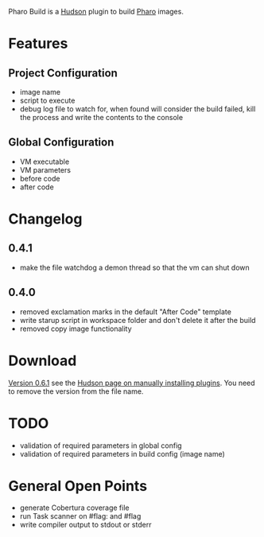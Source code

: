 Pharo Build is a [Hudson](http://www.hudson-ci.org/) plugin to build [Pharo](http://www.pharo-project.org) images.

# Features #
## Project Configuration ##
  * image name
  * script to execute
  * debug log file to watch for, when found will consider the build failed, kill the process and write the contents to the console
## Global Configuration ##
  * VM executable
  * VM parameters
  * before code
  * after code

# Changelog #

## 0.4.1 ##
  * make the file watchdog a demon thread so that the vm can shut down

## 0.4.0 ##
  * removed exclamation marks in the default "After Code" template
  * write starup script in workspace folder and don't delete it after the build
  * removed copy image functionality

# Download #
[Version 0.6.1](https://seaside.googlecode.com/svn/repo/st/seaside/pharo-build/0.6.1/pharo-build-0.6.1.hpi) see the [Hudson page on manually installing plugins](http://wiki.hudson-ci.org/display/HUDSON/Plugins). You need to remove the version from the file name.

# TODO #
  * validation of required parameters in global config
  * validation of required parameters in build config (image name)


# General Open Points #
  * generate Cobertura coverage file
  * run Task scanner on #flag: and #flag
  * write compiler output to stdout or stderr
